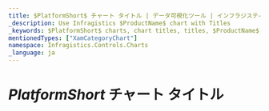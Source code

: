 ```yaml
---
title: $PlatformShort$ チャート タイトル | データ可視化ツール | インフラジスティックス
_description: Use Infragistics $ProductName$ chart with Titles
_keywords: $PlatformShort$ charts, chart titles, titles, $ProductName$, Infragistics, $PlatformShort$ チャート, チャート タイトル, タイトル, インフラジスティックス
mentionedTypes: ["XamCategoryChart"]
namespace: Infragistics.Controls.Charts
_language: ja
---
```


# $PlatformShort$ チャート タイトル

<!-- TODO info/example of chart's titles and subtitle -->

<!-- TODO info/example of axis's titles -->